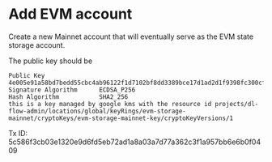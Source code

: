 # Add EVM account
Create a new Mainnet account that will eventually serve as the EVM state storage account.

The public key should be
```
Public Key               4e005e91a58bd7bedd55cbc4ab96122f1d7102bf8dd3389bce17d1ad2d1f9398fc300cf2bb2d1b17e95fa8bc515cc53ac745a091e6cfa3c3a370cdda7e6fd83a
Signature Algorithm      ECDSA_P256
Hash Algorithm           SHA2_256
this is a key managed by google kms with the resource id projects/dl-flow-admin/locations/global/keyRings/evm-storage-mainnet/cryptoKeys/evm-storage-mainnet-key/cryptoKeyVersions/1
```

Tx ID: 5c586f3cb03e1320e9d6fd5eb72ad1a8a03a7d77a362c3f1a957bb6e6b0f0409